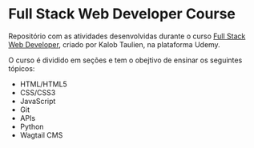 <h1>Full Stack Web Developer Course</h1>

Repositório com as atividades desenvolvidas durante o curso [Full Stack Web Developer](https://www.udemy.com/course/thecompletewebdeveloper/), criado por Kalob Taulien, na plataforma Udemy.

O curso é dividido em seções e tem o obejtivo de ensinar os seguintes tópicos:

<ul>
  <li>HTML/HTML5</li>
  <li>CSS/CSS3</li>
  <li>JavaScript</li>
  <li>Git</li>
  <li>APIs</li>
  <li>Python</li>
  <li>Wagtail CMS</li>
 </ul>


